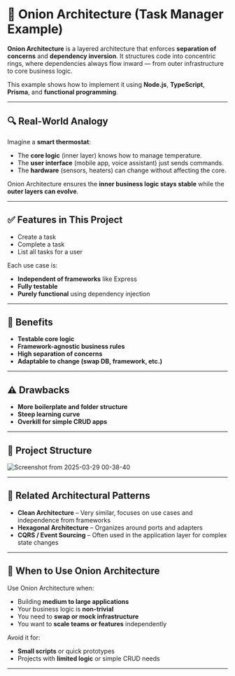 # 🧅 Onion Architecture (Task Manager Example)

**Onion Architecture** is a layered architecture that enforces **separation of concerns** and **dependency inversion**. It structures code into concentric rings, where dependencies always flow inward — from outer infrastructure to core business logic.

This example shows how to implement it using **Node.js**, **TypeScript**, **Prisma**, and **functional programming**.

---

## 🔍 Real-World Analogy

Imagine a **smart thermostat**:

- The **core logic** (inner layer) knows how to manage temperature.
- The **user interface** (mobile app, voice assistant) just sends commands.
- The **hardware** (sensors, heaters) can change without affecting the core.

Onion Architecture ensures the **inner business logic stays stable** while the **outer layers can evolve**.

---

## ✅ Features in This Project

- Create a task  
- Complete a task  
- List all tasks for a user  

Each use case is:
- **Independent of frameworks** like Express
- **Fully testable**
- **Purely functional** using dependency injection

---

## 🧠 Benefits

- **Testable core logic**
- **Framework-agnostic business rules**
- **High separation of concerns**
- **Adaptable to change (swap DB, framework, etc.)**

---

## ⚠️ Drawbacks

- **More boilerplate and folder structure**
- **Steep learning curve**
- **Overkill for simple CRUD apps**

---

## 📁 Project Structure

![Screenshot from 2025-03-29 00-38-40](https://github.com/user-attachments/assets/4db913a6-4969-45a1-aca4-95125fe15018)

---

## 🔗 Related Architectural Patterns

- **Clean Architecture** – Very similar, focuses on use cases and independence from frameworks
- **Hexagonal Architecture** – Organizes around ports and adapters
- **CQRS / Event Sourcing** – Often used in the application layer for complex state changes

---

## 🚀 When to Use Onion Architecture

Use Onion Architecture when:
- Building **medium to large applications**
- Your business logic is **non-trivial**
- You need to **swap or mock infrastructure**
- You want to **scale teams or features** independently

Avoid it for:
- **Small scripts** or quick prototypes
- Projects with **limited logic** or simple CRUD needs

---

